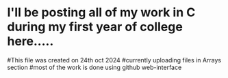# I'll be posting all of my work in C during my first year of college here.....
#This file was created on 24th oct 2024
#currently uploading files in Arrays section
#most of the work is done using github web-interface
